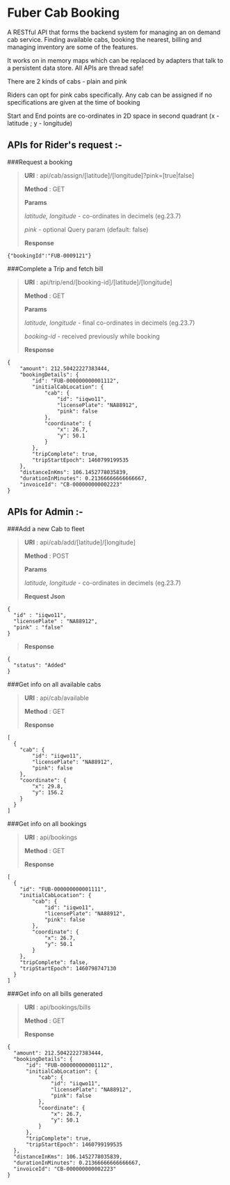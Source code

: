 # Fuber Cab Booking

A RESTful API that forms the backend system for managing an on demand cab service. Finding available cabs, booking the nearest, billing and managing inventory are some of the features.

It works on in memory maps which can be replaced by adapters that talk to a persistent data store.
All APIs are thread safe!

There are 2 kinds of cabs - plain and pink

Riders can opt for pink cabs specifically. 
Any cab can be assigned if no specifications are given at the time of booking

Start and End points are co-ordinates in 2D space in second quadrant (x - latitude ; y - longitude) 

APIs for Rider's request :-
----------------------------

###Request a booking 

>__URI__ : api/cab/assign/[latitude]/[longitude]?pink=[true|false]
>
>__Method__ : GET
>
>__Params__
>
>*latitude, longitude* - co-ordinates in decimels (eg.23.7)
>
>*pink* - optional Query param (default: false)
>
>__Response__
>
    {"bookingId":"FUB-0009121"}

###Complete a Trip and fetch bill

>__URI__ : api/trip/end/[booking-id]/[latitude]/[longitude]
>
>__Method__ : GET
>
>__Params__
>
>*latitude, longitude* - final co-ordinates in decimels (eg.23.7)
>
>*booking-id* - received previously while booking
>
>__Response__
>
    {
    	"amount": 212.50422227383444,
    	"bookingDetails": {
    		"id": "FUB-000000000001112",
    		"initialCabLocation": {
    			"cab": {
    				"id": "iiqwo11",
    				"licensePlate": "NA88912",
    				"pink": false
    			},
    			"coordinate": {
    				"x": 26.7,
    				"y": 50.1
    			}
    		},
    		"tripComplete": true,
    		"tripStartEpoch": 1460799199535
    	},
    	"distanceInKms": 106.1452778035839,
    	"durationInMinutes": 0.21366666666666667,
    	"invoiceId": "CB-000000000002223"
    }

APIs for Admin :-
------------------

###Add a new Cab to fleet

>__URI__ : api/cab/add/[latitude]/[longitude]
>
>__Method__ : POST
>
>__Params__
>
>*latitude, longitude* - co-ordinates in decimels (eg.23.7)
>
>__Request Json__
>
    {
      "id" : "iiqwo11",
      "licensePlate" : "NA88912",
      "pink" : "false"
    }
>
>__Response__
>
    {
      "status": "Added"
    }

###Get info on all available cabs

>__URI__ : api/cab/available
>
>__Method__ : GET
>
>__Response__
>
    [
      {
        "cab": {
            "id": "iiqwo11",
            "licensePlate": "NA88912",
            "pink": false
        },
        "coordinate": {
            "x": 29.8,
            "y": 156.2
        }
      }
    ]

###Get info on all bookings

>__URI__ : api/bookings
>
>__Method__ : GET
>
>__Response__
>
    [
      {
        "id": "FUB-000000000001111",
        "initialCabLocation": {
            "cab": {
                "id": "iiqwo11",
                "licensePlate": "NA88912",
                "pink": false
            },
            "coordinate": {
                "x": 26.7,
                "y": 50.1
            }
        },
        "tripComplete": false,
        "tripStartEpoch": 1460798747130
      }
    ]

###Get info on all bills generated

>__URI__ : api/bookings/bills
>
>__Method__ : GET
>
>__Response__
>
    {
      "amount": 212.50422227383444,
      "bookingDetails": {
          "id": "FUB-000000000001112",
          "initialCabLocation": {
              "cab": {
                  "id": "iiqwo11",
                  "licensePlate": "NA88912",
                  "pink": false
              },
              "coordinate": {
                  "x": 26.7,
                  "y": 50.1
              }
          },
          "tripComplete": true,
          "tripStartEpoch": 1460799199535
      },
      "distanceInKms": 106.1452778035839,
      "durationInMinutes": 0.21366666666666667,
      "invoiceId": "CB-000000000002223"
    }



